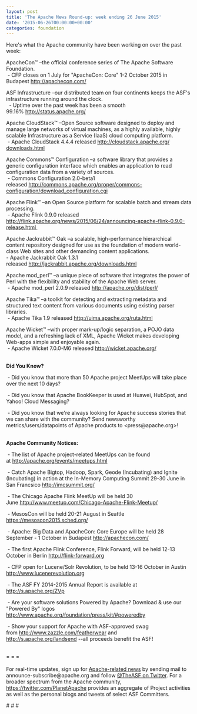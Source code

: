 ```yaml
---
layout: post
title: 'The Apache News Round-up: week ending 26 June 2015'
date: '2015-06-26T00:00:00+00:00'
categories: foundation
---
```

<div> 
    <p>Here's what the Apache community have been working on over the past week:</p> 
    <p>ApacheCon™ –the official conference series of The Apache Software Foundation.<br />&nbsp;- CFP closes on 1 July for &quot;ApacheCon: Core&quot; 1-2 October 2015 in Budapest&nbsp;<a href="http://apachecon.com/">http://apachecon.com/</a></p> 
    <p>ASF Infrastructure –our distributed team on four continents keeps the ASF's infrastructure running around the clock.<br />&nbsp;&nbsp;- Uptime over the past week has been a smooth 99.16%&nbsp;<a href="http://status.apache.org/">http://status.apache.org/</a></p> 
    <p>Apache CloudStack™ –Open Source software designed to deploy and manage large networks of virtual machines, as a highly available, highly scalable Infrastructure as a Service (IaaS) cloud computing platform.<br />&nbsp;- Apache CloudStack 4.4.4 released&nbsp;<a href="http://cloudstack.apache.org/%20downloads.html">http://cloudstack.apache.org/ downloads.html</a></p> 
    <p>Apache Commons™ Configuration –a software library that provides a generic configuration interface which enables an application to read configuration data from a variety of sources.<br />&nbsp;- Commons Configuration 2.0-beta1 released&nbsp;<a href="http://commons.apache.org/proper/commons-configuration/download_configuration.cgi">http://commons.apache.org/proper/commons-configuration/download_configuration.cgi</a></p> 
    <p>Apache Flink™ –an Open Source platform for scalable batch and stream data processing.<br />&nbsp;- Apache Flink 0.9.0 released <a href="http://flink.apache.org/news/2015/06/24/announcing-apache-flink-0.9.0-release.html">http://flink.apache.org/news/2015/06/24/announcing-apache-flink-0.9.0-release.html&nbsp;</a></p> 
    <p>Apache Jackrabbit™&nbsp;<span style="white-space: pre-wrap;">Oak </span>–<span style="white-space: pre-wrap;">a scalable, high-performance hierarchical content </span><span style="white-space: pre-wrap;">repository designed for use as the foundation of modern world-class Web sites and other demanding content applications. </span> <br />- Apache Jackrabbit Oak 1.3.1 released&nbsp;<span style="white-space: pre-wrap;"><a href="http://jackrabbit.apache.org/downloads.html">http://jackrabbit.apache.org/downloads.html</a></span></p> 
    <p>Apache mod_perl™ –a unique piece of software that integrates the power of Perl with the flexibility and stability of the Apache Web server.<br />&nbsp;- Apache mod_perl 2.0.9 released <a href="http://apache.org/dist/perl/">http://apache.org/dist/perl/</a></p> 
  </div> 
  <div> 
    <div> 
      <p>Apache Tika™ –a toolkit for detecting and extracting metadata and structured text content from various documents using existing parser libraries.<br />&nbsp;- Apache Tika 1.9 released&nbsp;<a href="http://uima.apache.org/ruta.html">http://uima.apache.org/ruta.html</a></p> 
      <p>Apache&nbsp;Wicket™ –with proper mark-up/logic separation, a POJO data model, and a refreshing lack of XML, Apache Wicket makes developing Web-apps simple and enjoyable again.<br />&nbsp;- Apache Wicket 7.0.0-M6 released&nbsp;<a href="http://wicket.apache.org/">http://wicket.apache.org/</a><br /><br /> </p> 
      <p><strong>Did You Know?</strong></p> 
    </div> 
    <div> 
      <p>&nbsp;- Did you know that more than 50 Apache project MeetUps will take place over the next 10 days?</p> 
      <p>&nbsp;- Did you know that Apache BookKeeper is used at Huawei, HubSpot, and Yahoo! Cloud Messaging?</p> 
      <p>&nbsp;- Did you know that we're always looking for Apache success stories that we can share with the community? Send newsworthy metrics/users/datapoints of Apache products to &lt;press@apache.org&gt;!</p> 
    </div> 
    <div></div> 
    <div> 
      <p><strong><br />Apache Community Notices:</strong></p> 
      <p>&nbsp;- The list of Apache project-related MeetUps can be found at&nbsp;<a href="http://apache.org/events/meetups.html">http://apache.org/events/meetups.html</a></p> 
      <p>&nbsp;- Catch Apache Bigtop, Hadoop, Spark, Geode (Incubating) and Ignite (Incubating) in action at the In-Memory Computing Summit&nbsp;29-30 June in San Francsico&nbsp;<a href="http://imcsummit.org/">http://imcsummit.org/</a></p> 
    </div> 
    <div> 
      <p>&nbsp;- The Chicago Apache Flink MeetUp will be held 30 June&nbsp;<a href="http://www.meetup.com/Chicago-Apache-Flink-Meetup/">http://www.meetup.com/Chicago-Apache-Flink-Meetup/</a></p> 
      <p>&nbsp;- MesosCon will be held 20-21 August in Seattle <a href="https://mesoscon2015.sched.org/">https://mesoscon2015.sched.org/</a></p> 
      <p>&nbsp;- Apache: Big Data and ApacheCon: Core Europe will be held 28 September - 1 October in Budapest&nbsp;<a href="http://apachecon.com/">http://apachecon.com/</a></p> 
      <p>&nbsp;- The first Apache Flink Conference, Flink Forward, will be held 12-13 October in Berlin <a href="http://flink-forward.org/">http://flink-forward.org</a></p> 
      <p>&nbsp;- CFP open for Lucene/Solr Revolution, to be held 13-16 October in Austin <a href="http://lucenerevolution.org/">http://www.lucenerevolution.org</a></p> 
      <p>&nbsp;- The ASF FY 2014-2015 Annual Report is available at <a href="http://s.apache.org/ZVp">http://s.apache.org/ZVp</a></p> 
    </div> 
    <div> 
      <p>&nbsp;- Are your software solutions Powered by Apache? Download &amp; use our &quot;Powered By&quot; logos <a href="http://www.apache.org/foundation/press/kit/#poweredby">http://www.apache.org/foundation/press/kit/#poweredby</a></p> 
      <p>&nbsp;- Show your support for Apache with ASF-approved swag from&nbsp;<a href="http://www.zazzle.com/featherwear">http://www.zazzle.com/featherwear</a> and <a href="http://s.apache.org/landsend">http://s.apache.org/landsend</a>&nbsp;--all proceeds benefit the ASF!&nbsp;</p> 
    </div> 
    <div><br /></div> 
    <div>= = =</div> 
    <div><br /></div> 
    <div>For real-time updates, sign up for <a href="http://www.apache.org/foundation/mailinglists.html#foundation-announce">Apache-related news</a> by sending mail to announce-subscribe@apache.org and follow <a href="https://twitter.com/TheASF">@TheASF on Twitter</a>. For a broader spectrum from the Apache community, <a href="https://twitter.com/PlanetApache">https://twitter.com/PlanetApache</a> provides an aggregate of Project activities as well as the personal blogs and tweets of select ASF Committers.</div> 
    <p># # #</p> 
  </div>
